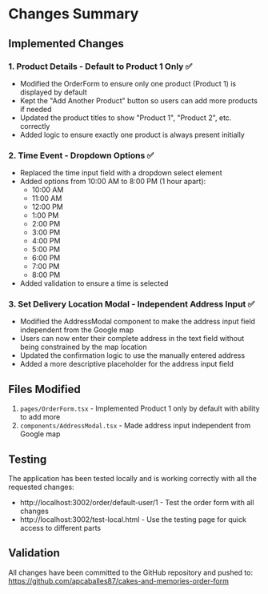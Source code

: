 # Changes Summary

## Implemented Changes

### 1. Product Details - Default to Product 1 Only ✅
- Modified the OrderForm to ensure only one product (Product 1) is displayed by default
- Kept the "Add Another Product" button so users can add more products if needed
- Updated the product titles to show "Product 1", "Product 2", etc. correctly
- Added logic to ensure exactly one product is always present initially

### 2. Time Event - Dropdown Options ✅
- Replaced the time input field with a dropdown select element
- Added options from 10:00 AM to 8:00 PM (1 hour apart):
  - 10:00 AM
  - 11:00 AM
  - 12:00 PM
  - 1:00 PM
  - 2:00 PM
  - 3:00 PM
  - 4:00 PM
  - 5:00 PM
  - 6:00 PM
  - 7:00 PM
  - 8:00 PM
- Added validation to ensure a time is selected

### 3. Set Delivery Location Modal - Independent Address Input ✅
- Modified the AddressModal component to make the address input field independent from the Google map
- Users can now enter their complete address in the text field without being constrained by the map location
- Updated the confirmation logic to use the manually entered address
- Added a more descriptive placeholder for the address input field

## Files Modified

1. `pages/OrderForm.tsx` - Implemented Product 1 only by default with ability to add more
2. `components/AddressModal.tsx` - Made address input independent from Google map

## Testing

The application has been tested locally and is working correctly with all the requested changes:

- http://localhost:3002/order/default-user/1 - Test the order form with all changes
- http://localhost:3002/test-local.html - Use the testing page for quick access to different parts

## Validation

All changes have been committed to the GitHub repository and pushed to:
https://github.com/apcaballes87/cakes-and-memories-order-form